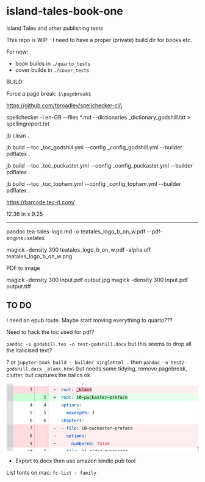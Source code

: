 # island-tales-book-one
Island Tales and other publishing tests

This repo is WIP - I need to have a proper (private) build dir for books etc.

For now:

- book builds in `./quarto_tests`
- cover builds in `./cover_tests`




BUILD:

Force a page break: `$\pagebreak$`

https://github.com/tbroadley/spellchecker-cli\

spellchecker -l en-GB  --files  *.md --dictionaries _dictionary_godshill.txt  > spellingreport.txt

jb clean .

jb build --toc _toc_godshill.yml --config _config_godshill.yml --builder pdflatex .

jb build --toc _toc_puckaster.yml --config _config_puckaster.yml --builder pdflatex .

jb build --toc _toc_topham.yml --config _config_topham.yml --builder pdflatex .


https://barcode.tec-it.com/

12.36 in x 9.25

---

pandoc tea-tales-logo.md -o teatales_logo_b_on_w.pdf --pdf-engine=xelatex        

magick -density 300  teatales_logo_b_on_w.pdf -alpha off teatales_logo_b_on_w.png



PDF to image

magick  -density 300 input.pdf output.jpg
magick -density 300 input.pdf output.tiff

## TO DO

I need an epub route. Maybe start moving everything to quarto???

Need to hack the toc used for pdf?

`pandoc -s godshill.tex -o test-godshill.docx` but this seems to drop all the italicised text?




? or `jupyter-book build --builder singlehtml .`  then  `pandoc -o test2-godshill.docx _blank.html` but needs some tidying, remove pagebreak, clutter, but captures the italics ok

![](toc_hack_for_epub.png)
 - Export to docx then use amazon kindle pub tool

List fonts on mac: `fc-list : family`
